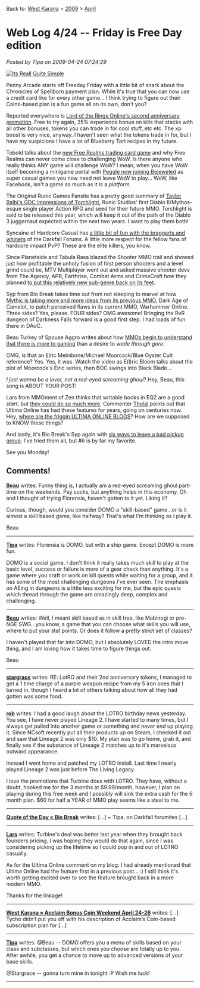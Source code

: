 Back to: [West Karana](/posts/westkarana.md) > [2009](/posts/2009/westkarana.md) > [April](./westkarana.md)
# Web Log 4/24 -- Friday is Free Day edition

*Posted by Tipa on 2009-04-24 07:24:29*

[![](http://www.penny-arcade.com/images/2009/20090424.jpg "Its Reall Quite Simple")](http://www.penny-arcade.com/comic/2009/4/24/)

Penny Arcade starts off Freeday Friday with a little bit of snark about the Chronicles of Spellborn payment plan. While it's true that you can now use a credit card like for every other game... I think trying to figure out their Coins-based plan is a fun game all on its own, don't you?

Reported everywhere is [Lord of the Rings Online's second anniversary promotion](http://www.lotro.com/news/377-welcomeback). Free to try again, 25% experience bonus on kills that stacks with all other bonuses, tokens you can trade in for cool stuff, etc etc. The xp boost is very nice, anyway. I haven't seen what the tokens trade in for, but I have my suspicions I have a lot of Blueberry Tart recipes in my future.

Tobold talks about the [new Free Realms trading card game](http://tobolds.blogspot.com/2009/04/free-realms-trading-card-game.html) and why Free Realms can never come close to challenging WoW. Is there anyone who really thinks ANY game will challenge WoW? I mean, when you have WoW itself becoming a minigame portal with [Peggle now joining Bejeweled](http://www.rockpapershotgun.com/2009/04/23/peggle-inside-wow-world-collapses-in-on-self/) as super casual games you now need not leave WoW to play... WoW, like Facebook, isn't a game so much as it is a *platform*.

The Original Runic Games Fansite has a pretty good summary of [Taylor Balbi's GDC impressions of Torchlight](http://www.runicgamesfansite.com/2009/04/14/taylor-balbis-gdc-impressions-of-torchlight/), Runic Studios' first Diablo II/Mythos-esque single player Action RPG and seed for their future MMO. Torchlight is said to be released this year, which will keep it out of the path of the Diablo 3 juggernaut expected within the next two years. I want to play them both!

Syncaine of Hardcore Casual has [a little bit of fun with the braggarts and whiners](http://syncaine.wordpress.com/2009/04/23/darkfall-forumfail/) of the Darkfall Forums. A little more respect for the fellow fans of hardcore impact PvP? These are the elite killers, you know.

Since Planetside and Tabula Rasa blazed the Shooter MMO trail and showed just how profitable the unholy fusion of first person shooters and a level grind could be, MTV Multiplayer went out and asked massive shooter devs from The Agency, APB, Earthrise, Combat Arms and CrimeCraft how they planned [to put this relatively new sub-genre back on its feet](http://multiplayerblog.mtv.com/2009/04/22/shooter-fans-these-mmos-want-you/).

Syp from Bio Break takes time out from not sleeping to marvel at how [Mythic is taking more and more ideas from its previous MMO](http://biobreak.wordpress.com/2009/04/23/war-devolving/), Dark Age of Camelot, to patch perceived flaws in its current MMO, Warhammer Online. Three sides? Yes, please. FOUR sides? OMG awesome! Bringing the RvR dungeon of Darkness Falls forward is a good first step. I had loads of fun there in DAoC.

Beau Turkey of Spouse Aggro writes about how [MMOs begin to understand that there is more to gaming](http://epicdolls.com/beauturkey/?p=1359) than a desire to *wade through gore*.

OMG, is that an Elric Melnibone/Michael Moorcock/Blue Oyster Cult reference? Yes. Yes, it was. Watch the video as E(l)ric Bloom talks about the plot of Moorcock's Elric series, then BOC swings into Black Blade...

*I just wanna be a lover, not a red-eyed screaming ghoul*? Hey, Beau, this song is ABOUT YOUR POST!

Lars from MMOment of Zen thinks that writable books in EQ2 are a good *start*, but [they could do so much more](http://mmomentofzen.blogspot.com/2009/04/user-generated-other-writable-things.html). Commenter [Tholal](http://www.blogger.com/profile/13602552885840666836) points out that Ultima Online has had these features for years, going on centuries now. Hey, [where are the friggin ULTIMA ONLINE BLOGS](../../../index.php/2008/06/06/bloggers-of-ye-elder-games-wru/)? How are we supposed to KNOW these things?

And lastly, it's Bio Break's Syp again with [six ways to leave a bad pickup group](http://biobreak.wordpress.com/2009/04/23/eject-eject-eject/). I've tried them all, but #6 is by far my favorite.

See you Monday!

## Comments!

**[Beau](http://www.spouseaggro.com)** writes: Funny thing is, I actually am a red-eyed screaming ghoul part-time on the weekends. Pay sucks, but anything helps in this economy.
 Oh and I thought of trying Florensia, haven't gotten to it yet. Liking it?

 Curious, though, would you consider DOMO a "skill-based" game...or is it almost a skill based game, like halfway? That's what I'm thinking as I play it.

 Beau

---

**[Tipa](https://chasingdings.com)** writes: Florensia is DOMO, but with a ship game. Except DOMO is more fun.

DOMO is a social game. I don't think it really takes much skill to play at the basic level, success or failure is more of a gear check than anything. It's a game where you craft or work on kill quests while waiting for a group, and it has some of the most challenging dungeons I've ever seen. The emphasis on AEing in dungeons is a little less exciting for me, but the epic quests which thread through the game are amazingly deep, complex and challenging.

---

**[Beau](http://www.spouseaggro.com)** writes: Well, I meant skill based as in skill tree, like Mabinogi or pre-NGE SWG...you know, a game that you can choose what skills you will use, where to put your stat points. Or does it follow a pretty strict set of classes?

 I haven't played that far into DOMO, but I absolutely LOVED the intro move thing, and I am loving how it takes time to figure things out.

 Beau

---

**[stargrace](http://mmoquests.com)** writes: RE: LotRO and their 2nd anniversary tokens, I managed to get a 1 time charge of a purple weapon recipe from my 5 iron ones that I turned in, though I heard a lot of others talking about how all they had gotten was some food.

---

**[rob](http://www.lostaneighth.com)** writes: I had a good laugh about the LOTRO birthday news yesterday. You see, I have never played Lineage 2. I have started to many times, but I always get pulled into another game or something and never end up playing it. Since NCsoft recently put all their products up on Steam, I checked it out and saw that Lineage 2 was only $10. My plan was to go home, grab it, and finally see if the substance of Lineage 2 matches up to it's marvelous outward appearance.

Instead I went home and patched my LOTRO install. Last time I nearly played Lineage 2 was just before The Living Legacy.

I love the promotions that Turbine does with LOTRO. They have, without a doubt, hooked me for the 3 months at $9.99/month, however, I plan on playing during this free week and I possibly will sink the extra cash for the 6 month plan. $60 for half a YEAR of MMO play seems like a steal to me.

---

**[Quote of the Day &laquo; Bio Break](http://biobreak.wordpress.com/2009/04/24/quote-of-the-day-6/)** writes: [...] ~ Tipa, on Darkfall forumites [...]

---

**[Lars](http://mmomentofzen.blogspot.com/)** writes: Turbine's deal was better last year when they brought back founders pricing. I was hoping they would do that again, since I was considering picking up the lifetime so I could pop in and out of LOTRO casually. 

As for the Ultima Online comment on my blog: I had already mentioned that Ultima Online had the feature first in a previous post... :) I still think it's worth getting excited over to see the feature brought back in a more modern MMO. 

Thanks for the linkage!

---

**[West Karana » Acclaim Bonus Coin Weekend April 24-26](https://chasingdings.com/index.php/2009/04/24/acclaim-bonus-coin-weekend-april-24-26/)** writes: [...] Tycho didn’t put you off with his description of Acclaim’s Coin-based subscription plan for [...]

---

**[Tipa](https://chasingdings.com)** writes: @Beau -- DOMO offers you a menu of skills based on your class and subclasses, but which ones you choose are totally up to you. After awhile, you get a chance to move up to advanced versions of your base skills.

@Stargrace -- gonna turn mine in tonight :P Wish me luck!

---

